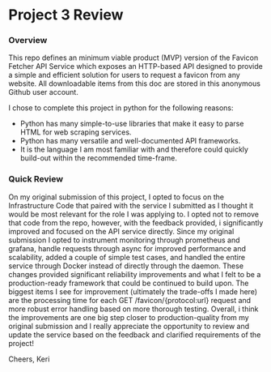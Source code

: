 # Project 3 Review

### Overview
This repo defines an minimum viable product (MVP) version of the Favicon Fetcher API Service which exposes an HTTP-based API designed to provide a simple and efficient solution for users to request a favicon from any website. All downloadable items from this doc are stored in this anonymous Github user account.

I chose to complete this project in python for the following reasons:

- Python has many simple-to-use libraries that make it easy to parse HTML for web scraping services. 
- Python has many versatile and well-documented API frameworks.
- It is the language I am most familiar with and therefore could quickly build-out within the recommended time-frame.

### Quick Review
On my original submission of this project, I opted to focus on the Infrastructure Code that paired with the service I submitted as I thought it would be most relevant for the role I was applying to. I opted not to remove that code from the repo, however, with the feedback provided, i significantly improved and focused on the API service directly. 
Since my original submission I opted to instrument monitoring through prometheus and grafana, handle requests through async for improved performance and scalability, added a couple of simple test cases, and handled the entire service through Docker instead of directly through the daemon. These changes provided significant reliability improvements and what I felt to be a production-ready framework that could be continued to build upon.
The biggest items I see for improvement (ultimately the trade-offs I made here) are the processing time for each GET /favicon/{protocol:url} request and more robust error handling based on more thorough testing. 
Overall, i think the improvements are one big step closer to production-quality from my original submission and I really appreciate the opportunity to review and update the service based on the feedback and clarified requirements of the project! 

Cheers,
Keri